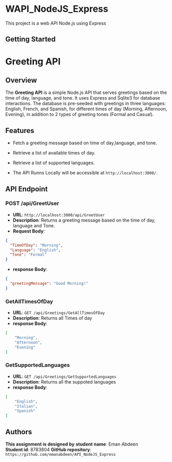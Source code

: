 
# WAPI_NodeJS_Express

This project is a web API Node.js using Express

## Getting Started

# Greeting API

## Overview

The **Greeting API** is a simple Node.js API that serves greetings based on the time of day, language, and tone. It uses Express and Sqlite3 for database interactions. The database is pre-seeded with greetings in three languages: English, French, and Spanish, for different times of day (Morning, Afternoon, Evening), in addition to 2 types of greeting tones (Formal and Casual).

## Features

- Fetch a greeting message based on time of day,language, and tone.
- Retrieve a list of available times of day.
- Retrieve a list of supported languages.

- The API Runns Locally will be accessible at `http://localhost:3000/`.

## API Endpoint

### POST **/api/GreetUser**

- **URL**: `http://localhost:3000/api/GreetUser`
- **Description**: Returns a greeting message based on the time of day, language and Tone.
- **Request Body**:

```json
{
  "TimeOfDay": "Morning",
  "Language": "English",
  "Tone": "Formal"
}
```

- **response Body**:

```json
{
  "greetingMessage": "Good Morning!"
}
```

### **GetAllTimesOfDay**

- **URL**: `GET /api/Greetings/GetAllTimesOfDay`
- **Description**: Returns all Times of day
- **response Body**:

```json
[
    "Morning",
    "Afternoon",
    "Evening"
]
```

### **GetSupportedLanguages**

- **URL**: `GET /api/Greetings/GetSupportedLanguages`
- **Description**: Returns all the suppoted languages
- **response Body**:

```json
[
    "English",
    "Italian",
    "Spanish"
]
```

## Authors

**This assignment is designed by**
**student name**: Eman Abdeen  
**Student id**: 8783804
**GitHub repository**: `https://github.com/emanabdeen/API_NodeJS_Express`
